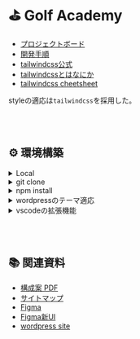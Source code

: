 # ⛳️ Golf Academy

- [プロジェクトボード](https://github.com/users/calm1205/projects/5)
- [開発手順](https://github.com/calm1205/golf_academy/wiki/%E9%96%8B%E7%99%BA%E6%89%8B%E9%A0%86)
- [tailwindcss公式](https://tailwindcss.com/docs/installation)
- [tailwindcssとはなにか](https://github.com/calm1205/golf_academy/wiki/Tailwindcss)
- [tailwindcss cheetsheet](https://nerdcave.com/tailwind-cheat-sheet)

styleの適応は`tailwindcss`を採用した。


<br><br>

## ⚙️ 環境構築

<details>
<summary>Local</summary>
[Local](https://localwp.com/)(wordpressをローカル起動できるアプリケーション)のinstall
</details>

<details>
<summary>git clone</summary>

```zsh
% cd ./Local Sites/golfacademy/app/public/wp-content/themes
% git clone ...
```

</details>

<details>
<summary>npm install</summary>

```zsh
% cd ./Local Sites/golfacademy/app/public/wp-content/themes/golf_academy
% npm install
% npm run tailwind # cssのbuild. tailwind.cssというファイルが生成されればOK
```

</details>

<details>
<summary>wordpressのテーマ適応</summary>

外観 > テーマ > AfterGolfStudioThemeを選択

</details>

<details>
<summary>vscodeの拡張機能</summary>

- "esbenp.prettier-vscode"
- "bmewburn.vscode-intelephense-client"
- "bradlc.vscode-tailwindcss"

</details>

<br><br>

## 📚 関連資料

- [構成案 PDF](https://drive.google.com/drive/folders/1Jwdmr7g_MEQkBJ62GBMSizPQW8D08Y-C)
- [サイトマップ](https://docs.google.com/spreadsheets/d/14-skC5Ch_RSmT0ZnDHErwU-y7SSvTpxOFA4gipYZI6U/edit#gid=1819710037)
- [Figma](https://www.figma.com/file/0BYv1VK5o7IA5WMJxJHJJL/%E3%82%B4%E3%83%AB%E3%83%95%E3%83%AC%E3%83%83%E3%82%B9%E3%83%B3%E3%82%B5%E3%82%A4%E3%83%88?node-id=107-533&t=JgVgmltGHdKiIFVI-0)
- [Figma新UI](https://www.figma.com/file/Tdyfan3agZ5Sndz9dGGViM/%E7%A2%BA%E8%AA%8D%E7%94%A8?type=design&node-id=0%3A1&t=JW5ulWXMbQf0sLHG-1)
- [wordpress site](https://golf.5blocks.jp/)

